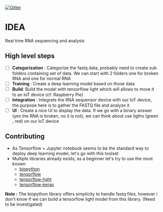[![Gitter](https://badges.gitter.im/IDEA-room/community.svg)](https://gitter.im/IDEA-room/community?utm_source=badge&utm_medium=badge&utm_campaign=pr-badge)

# IDEA

Real time RNA sequencing and analysis

## High level steps

- [ ] **Categorization** : Categorize the fastq data, probably need to create sub folders containing set of data. We can start with 2 folders one for broken RNA and one for normal RNA
- [ ] **Training** : Create a deep learning model based on those data
- [ ] **Build**: Build the model with tensorflow light which will allows to move it to an IoT device (cf: Raspberry Pie)
- [ ] **Integration** : Integrate the RNA sequensor device with our IoT device, the purpose here is to gather the FASTQ file and analyze it
- [ ] **UI** : Create a nice UI to display the data. If we go with a binary answer (yes the RNA is broken, no it is not), we can think about use ligths (green , red) on our IoT device

## Contributing

- As Tensorflow + Jupyter notebook seems to be the standard way to deploy deep learning model, let's go with this toolset
- Multiple libraries already exists, as a beginner let's try to use the most known
    - [biopython](https://biopython.org/)
    - [tensorflow](https://www.tensorflow.org/)
    - [tensorflow-light](https://www.tensorflow.org/lite)
    - [tensorflow-keras](https://www.tensorflow.org/guide/keras)
    
**Note :** The biopython library offers simplicity to handle fastq files, however i don't know if we can build a tensorflow light model from this library. (Need to be investigated)
